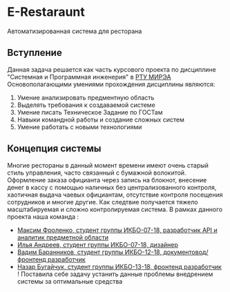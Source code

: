 # E-Restaraunt
Автоматизированная система для ресторана
## Вступление
Данная задача решается как часть курсового проекта по дисциплине "Системная и Программная инженерия" в [РТУ МИРЭА](https://www.mirea.ru)
Основополагающими умениями прохождения дисциплины являются:

1. Умение анализировать предментную область
2. Выделять требования к создаваемой системе
3. Умение писать Техническое Задание по ГОСТам
4. Навыки командной работы и создание сложных систем
5. Умение работать с новыми технологиями

## Концепция системы
Многие рестораны в данный момент времени имеют очень старый стиль управления, часто связанный с бумажной волокитой.
Оформление заказа официанта через запись на блокнот, внесение денег в кассу с помощью наличных без централизованного контроля,
хаотичная выдача чаевых официантам, отсутствие контроля посещения сотрудников и многие другие.
Как следтвие получается тяжело масштабируемая и сложно контролируемая система.
В рамках данного проекта наша команда : 

* [Максим Фроленко, студент группы ИКБО-07-18, разработчик API и аналитик предметной области](https://github.com/maximzec)
* [Илья Андреев, студент группы ИКБО-07-18, дизайнер](https://github.com/BangUpIlya)
* [Вадим Баранников, студент группы ИКБО-12-18, документовод/фронтенд разработчик](https://github.com/vadimka099)
* [Назар Бугайчук, студент группы ИКБО-13-18, фронтенд разработчик](https://github.com/Nazzaarr)
!
Поставила себе задачу устанить данные проблемы внедрением системы за оптимальные средства
